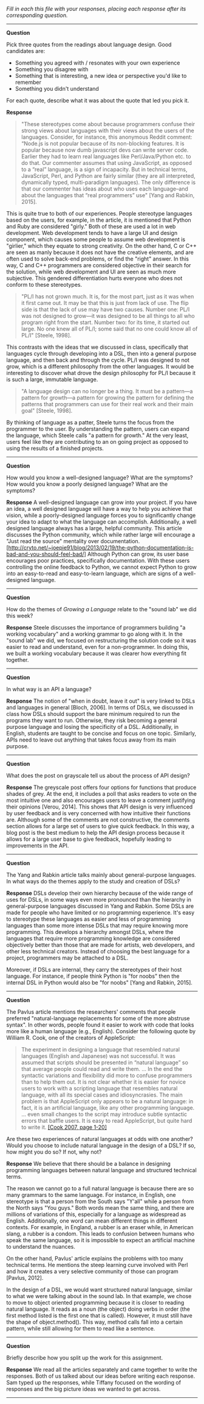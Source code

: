 _Fill in each this file with your responses, placing each response after its
corresponding question._

---

**Question**

Pick three quotes from the readings about language design. Good candidates 
are:

   + Something you agreed with / resonates with your own experience
   + Something you disagree with
   + Something that is interesting, a new idea or perspective you'd like to remember
   + Something you didn't understand

For each quote, describe what it was about the quote that led you pick it.

**Response**
> "These stereotypes come about because programmers confuse their strong views about 
> languages with their views about the users of the languages. Consider, for instance, 
> this anonymous Reddit comment: “Node.js is not popular because of its non-blocking features. 
> It is popular because now dumb javascript devs can write server code. Earlier they had to 
> learn real languages like Perl/Java/Python etc. to do that.
> Our commenter assumes that using JavaScript, as opposed to a “real” language, is a sign of 
> incapacity. But in technical terms, JavaScript, Perl, and Python are fairly similar (they are
> all interpreted, dynamically typed, multi-paradigm languages). The only difference is that 
> our commenter has ideas about who uses each language–and about the languages that “real 
> programmers” use"
[Yang and Rabkin, 2015].

This is quite true to both of our experiences. People stereotype languages based on the users,
for example, in the article, it is mentioned that Python and Ruby are considered "girly." Both of
these are used a lot in web development. Web development tends to have a large UI and design
component, which causes some people to assume web development is "girlier," which they equate to
strong creativity. On the other hand, C or C++ are seen as manly because it does not have the
creative elements, and are often used to solve back-end problems, or find the "right" answer.
In this way, C and C++ programmers are considered objective in their search for the solution,
while web development and UI are seen as much more subjective. This gendered differentiation
hurts everyone who does not conform to these stereotypes.

> "PL/I has not grown much. It is, for the most part, just as it was when it first came
> out. It may be that this is just from lack of use. The flip side is that the lack of use may
> have two causes. Number one: PL/I was not designed to grow—it was designed to be all
> things to all who program right from the start. Number two: for its time, it started out
> large. No one knew all of PL/I; some said that no one could know all of PL/I"
[Steele, 1998].

This contrasts with the ideas that we discussed in class, specifically that languages cycle
through developing into a DSL, then into a general purpose language, and then back and through
the cycle. PL/I was designed to not grow, which is a different philosophy from the other
languages. It would be interesting to discover what drove the design philosophy for PL/I because
it is such a large, immutable language.

> "A language design can no longer be a thing. It must be a pattern—a pattern for growth—a 
> pattern for growing the pattern for defining the patterns that programmers can use for 
> their real work and their main goal"
[Steele, 1998].

By thinking of language as a patter, Steele turns the focus from the programmer to the user.
By understanding the pattern, users can expand the language, which Steele calls "a pattern for
growth." At the very least, users feel like they are contributing to an on going project as
opposed to using the results of a finished projects. 

---
**Question**

How would you know a well-designed language? What are the symptoms? How would
you know a poorly designed language? What are the symptoms?

**Response**
A well-designed language can grow into your project. If you have an idea, a well
designed language will have a way to help you achieve that vision, while a 
poorly-designed language forces you to significantly change your idea to adapt to what the
language can accomplish. Additionally, a well designed language always has a large,
helpful community. This article discusses the Python community, which while rather
large will encourage a "Just read the source" mentality over documentation.
[http://cryto.net/~joepie91/blog/2013/02/19/the-python-documentation-is-bad-and-you-should-feel-bad/]
Although Python can grow, its user base encourages poor practices, specifically documentation.
With these users controlling the online feedback to Python, we cannot expect Python
to grow into an easy-to-read and easy-to-learn language, which are signs of a
well-designed language.

---

**Question**

How do the themes of _Growing a Language_ relate to the "sound lab" we did this week?

**Response**
Steele discusses the importance of programmers building "a working vocabulary" and a working grammar
to go along with it. In the "sound lab" we did, we focused on restructuring the solution code so
it was easier to read and understand, even for a non-programmer. In doing this, we built a working
vocabulary because it was clearer how everything fit together.


---
 
**Question**


In what way is an API a language? 

**Response**
The notion of "when in doubt, leave it out" is very linked to DSLs and languages in general 
[Bloch, 2006]. In terms of DSLs, we discussed in class how DSLs should support the 
bare minimum required to run the programs they want to run. Otherwise, they risk 
becoming a general purpose language and losing the specificity of a DSL. Additionally, in 
English, students are taught to be concise and focus on one topic. Similarly, APIs
need to leave out anything that takes focus away from its main purpose.

---

**Question**

What does the post on grayscale tell us about the process of API design?

**Response**
The greyscale post offers four options for functions that produce shades of grey. At
the end, it includes a poll that asks readers to vote on the most intuitive one
and also encourages users to leave a comment justifying their opinions [Verou, 2014].
This shows that API design is very influenced by user feedback and is very concerned
with how intuitive their functions are. Although some of the comments are not
constructive, the comments section allows for a large set of users to give 
quick feedback. In this way, a blog post is the best medium to help the API design
process because it allows for a large user base to give feedback, hopefully
leading to improvements in the API.

---

**Question**

The Yang and Rabkin article talks mainly about general-purpose languages. In 
what ways do the themes apply to the study and creation of DSLs?

**Response**
DSLs develop their own hierarchy because of the wide range of uses for DSLs, in
some ways even more pronounced than the hierarchy in general-purpose languages
discussed in Yang and Rabkin. Some DSLs are made for people who have limited or
no programming experience. It's easy to stereotype these languages as easier and
less of programming languages than some more intense DSLs that may require 
knowing more programming. This develops a hierarchy amongst DSLs, where the languages
that require more programming knowledge are considered objectively better
than those that are made for artists, web developers, and other less technical creators.
Instead of choosing the best language for a project, programmers may be attached
to a DSL.

Moreover, if DSLs are internal, they carry the stereotypes of their host language. 
For instance, if people think Python is "for noobs" then the internal DSL in Python
would also be "for noobs" [Yang and Rabkin, 2015].

---

**Question**

The Pavlus article mentions the researchers' comments that people preferred
"natural-language replacements for some of the more abstruse syntax". In other 
words, people found it easier to work with code that looks more like a human language (e.g.,
English). Consider the following quote by William R. Cook, one of the creators
of AppleScript:


> The experiment in designing a language that resembled natural languages (English
> and Japanese) was not successful. It was assumed that scripts should be
> presented in “natural language” so that average people could read and write
> them. … In the end the syntactic variations and flexibility did more to confuse
> programmers than to help them out. It is not clear whether it is easier for
> novice users to work with a scripting language that resembles natural language,
> with all its special cases and idiosyncrasies. The main problem is that
> AppleScript only appears to be a natural language: in fact, it is an artificial
> language, like any other programming language. … even small changes to the
> script may introduce subtle syntactic errors that baffle users. It is easy to
> read AppleScript, but quite hard to write it.
[[Cook 2007, page 1-20]](https://dl.acm.org/citation.cfm?doid=1238844.1238845)

Are these two experiences of natural languages at odds with one another? Would
you choose to include natural language in the design of a DSL? If so, how might
you do so? If not, why not?

**Response**
We believe that there should be a balance in designing programming languages
between natural language and structured technical terms.

The reason we cannot go to a full natural language is because there are so many
grammars to the same language. For instance, in English, one stereotype is that
a person from the South says "Y'all" while a person from the North says "You guys."
Both words mean the same thing, and there are millions of variations of this,
especially for a language as widespread as English.
Additionally, one word can mean different things in different contexts. For
example, in England, a rubber is an eraser while, in American slang, a rubber
is a condom. This leads to confusion between humans who speak the same language,
so it is impossible to expect an artificial machine to understand the nuances.

On the other hand, Pavlus' article explains the problems with too many
technical terms. He mentions the steep learning curve involved with Perl and
how it creates a very selective community of those can program [Pavlus, 2012].

In the design of a DSL, we would want structured natural language, similar to
what we were talking about in the sound lab. In that example, we chose to move
to object oriented programming because it is closer to reading natural language.
It reads as a noun (the object) doing verbs in order (the first method listed
is the first one that is called). However, it must still have the shape
of object.method(). This way, method calls fall into a certain pattern, while
still allowing for them to read like a sentence.

---

**Question**

Briefly describe how you split up the work for this assignment.

**Response**
We read all the articles separately and came together to write the responses.
Both of us talked about our ideas before writing each response. Sam typed up
the responses, while Tiffany focused on the wording of responses and the big
picture ideas we wanted to get across.


---
